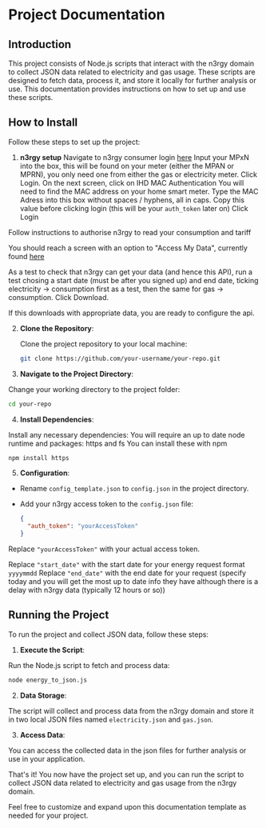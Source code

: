 # Project Documentation

## Introduction

This project consists of Node.js scripts that interact with the n3rgy domain to collect JSON data related to electricity and gas usage. These scripts are designed to fetch data, process it, and store it locally for further analysis or use. This documentation provides instructions on how to set up and use these scripts.

## How to Install

Follow these steps to set up the project:

1. **n3rgy setup**
Navigate to n3rgy consumer login [here](https://data.n3rgy.com/consumer-login)
Input your MPxN into the box, this will be found on your meter (either the MPAN or MPRN), you only need one from either the gas or electricity meter. 
Click Login.
On the next screen, click on IHD MAC Authentication 
You will need to find the MAC address on your home smart meter. 
Type the MAC Adress into this box without spaces / hyphens, all in caps. 
Copy this value before clicking login (this will be your `auth_token` later on)
Click Login

Follow instructions to authorise n3rgy to read your consumption and tariff

You should reach a screen with an option to "Access My Data", currently found [here](https://data.n3rgy.com/consumer/download-data)

As a test to check that n3rgy can get your data (and hence this API), run a test chosing a start date (must be after you signed up) and end date, ticking electricity -> consumption first as a test, then the same for gas -> consumption. Click Download.

If this downloads with appropriate data, you are ready to configure the api.


2. **Clone the Repository**:

   Clone the project repository to your local machine:

   ```bash
   git clone https://github.com/your-username/your-repo.git
   ```


3. **Navigate to the Project Directory**:

Change your working directory to the project folder:


   ```bash
   cd your-repo
   ```

4. **Install Dependencies**:

Install any necessary dependencies:
You will require an up to date node runtime and packages: https and fs
You can install these with npm
   
   ```bash
   npm install https
   ```

5. **Configuration**:

- Rename `config_template.json` to `config.json`  in the project directory.

- Add your n3rgy access token to the `config.json` file:

  ```json
  {
    "auth_token": "yourAccessToken"
  }
  ```

Replace `"yourAccessToken"` with your actual access token.

Replace `"start_date"` with the start date for your energy request format `yyyymmdd`
Replace `"end_date"` with the end date for your request (specify today and you will get the most up to date info they have although there is a delay with n3rgy data (typically 12 hours or so))

## Running the Project

To run the project and collect JSON data, follow these steps:

1. **Execute the Script**:

Run the Node.js script to fetch and process data:

   ```bash
   node energy_to_json.js
   ```

2. **Data Storage**:

The script will collect and process data from the n3rgy domain and store it in two local JSON files named `electricity.json` and `gas.json`.

3. **Access Data**:

You can access the collected data in the json files for further analysis or use in your application.

That's it! You now have the project set up, and you can run the script to collect JSON data related to electricity and gas usage from the n3rgy domain.

Feel free to customize and expand upon this documentation template as needed for your project.